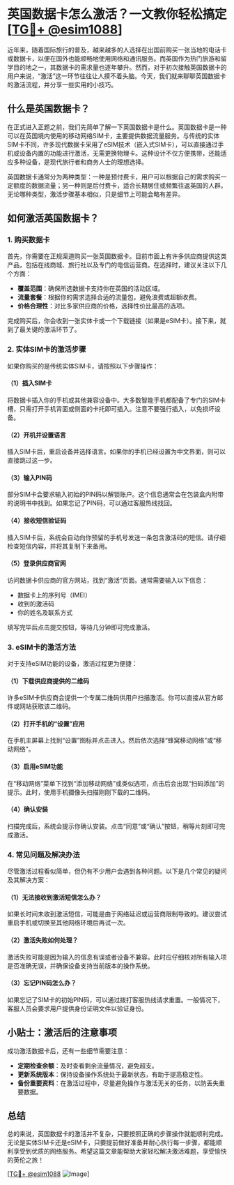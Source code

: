 # 英国数据卡怎么激活？一文教你轻松搞定[[TG💪+ @esim1088](https://t.me/s/esim1088)]

近年来，随着国际旅行的普及，越来越多的人选择在出国前购买一张当地的电话卡或数据卡，以便在国外也能顺畅地使用网络和通讯服务。而英国作为热门旅游和留学目的地之一，其数据卡的需求量也逐年攀升。然而，对于初次接触英国数据卡的用户来说，“激活”这一环节往往让人摸不着头脑。今天，我们就来聊聊英国数据卡的激活流程，并分享一些实用的小技巧。

## 什么是英国数据卡？

在正式进入正题之前，我们先简单了解一下英国数据卡是什么。英国数据卡是一种可以在英国境内使用的移动网络SIM卡，主要提供数据流量服务。与传统的实体SIM卡不同，许多现代数据卡采用了eSIM技术（嵌入式SIM卡），可以直接通过手机或设备内置的功能进行激活，无需更换物理卡。这种设计不仅方便携带，还能适应多种设备，是现代旅行者和商务人士的理想选择。

英国数据卡通常分为两种类型：一种是预付费卡，用户可以根据自己的需求购买一定额度的数据流量；另一种则是后付费卡，适合长期居住或频繁往返英国的人群。无论哪种类型，激活步骤基本相似，只是细节上可能会略有差异。

## 如何激活英国数据卡？

### 1. 购买数据卡

首先，你需要在正规渠道购买一张英国数据卡。目前市面上有许多供应商提供这类产品，包括在线商城、旅行社以及专门的电信运营商。在选择时，建议关注以下几个方面：

- **覆盖范围**：确保所选数据卡支持你在英国的活动区域。
- **流量套餐**：根据你的需求选择合适的流量包，避免浪费或超额收费。
- **价格合理性**：对比多家供应商的价格，选择性价比最高的选项。

完成购买后，你会收到一张实体卡或一个下载链接（如果是eSIM卡）。接下来，就到了最关键的激活环节了。

### 2. 实体SIM卡的激活步骤

如果你购买的是传统实体SIM卡，请按照以下步骤操作：

#### （1）插入SIM卡

将数据卡插入你的手机或其他兼容设备中。大多数智能手机都配备了专门的SIM卡槽，只需打开手机背面或侧面的卡托即可插入。注意不要强行插入，以免损坏设备。

#### （2）开机并设置语言

插入SIM卡后，重启设备并选择语言。如果你的手机已经设置为中文界面，则可以直接跳过这一步。

#### （3）输入PIN码

部分SIM卡会要求输入初始的PIN码以解锁账户。这个信息通常会在包装盒内附带的说明书中找到。如果忘记了PIN码，可以通过客服热线找回。

#### （4）接收短信验证码

插入SIM卡后，系统会自动向你预留的手机号发送一条包含激活码的短信。请仔细检查短信内容，并将其复制下来备用。

#### （5）登录供应商官网

访问数据卡供应商的官方网站，找到“激活”页面。通常需要输入以下信息：

- 数据卡上的序列号（IMEI）
- 收到的激活码
- 你的姓名及联系方式

填写完毕后点击提交按钮，等待几分钟即可完成激活。

### 3. eSIM卡的激活方法

对于支持eSIM功能的设备，激活过程更为便捷：

#### （1）下载供应商提供的二维码

许多eSIM卡供应商会提供一个专属二维码供用户扫描激活。你可以直接从官方邮件或网站获取该二维码。

#### （2）打开手机的“设置”应用

在手机主屏幕上找到“设置”图标并点击进入。然后依次选择“蜂窝移动网络”或“移动网络”。

#### （3）启用eSIM功能

在“移动网络”菜单下找到“添加移动网络”或类似选项，点击后会出现“扫码添加”的提示。此时，使用手机摄像头扫描刚刚下载的二维码。

#### （4）确认安装

扫描完成后，系统会提示你确认安装。点击“同意”或“确认”按钮，稍等片刻即可完成激活。

### 4. 常见问题及解决办法

尽管激活过程看似简单，但仍有不少用户会遇到各种问题。以下是几个常见的疑问及其解决方案：

#### （1）无法接收到激活短信怎么办？

如果长时间未收到激活短信，可能是由于网络延迟或运营商限制导致的。建议尝试重启手机或切换至其他网络环境后再试一次。

#### （2）激活失败如何处理？

激活失败可能是因为输入的信息有误或者设备不兼容。此时应仔细核对所有输入项是否准确无误，并确保设备支持当前版本的操作系统。

#### （3）忘记PIN码怎么办？

如果忘记了SIM卡的初始PIN码，可以通过拨打客服热线请求重置。一般情况下，客服人员会要求用户提供身份证明文件以验证身份。

## 小贴士：激活后的注意事项

成功激活数据卡后，还有一些细节需要注意：

- **定期检查余额**：及时查看剩余流量情况，避免超支。
- **更新系统版本**：保持设备操作系统处于最新状态，有助于提高稳定性。
- **备份重要资料**：在激活过程中，尽量避免操作与激活无关的任务，以防丢失重要数据。

## 总结

总的来说，英国数据卡的激活并不复杂，只要按照正确的步骤操作就能顺利完成。无论是实体SIM卡还是eSIM卡，只要提前做好准备并耐心执行每一步骤，都能顺利享受到优质的网络服务。希望这篇文章能帮助大家轻松解决激活难题，享受愉快的英伦之旅！

[[TG💪+ @esim1088](https://t.me/s/esim1088) ![Image](https://i.postimg.cc/4NQfJmqS/Snipaste-2025-05-13-00-14-12.png)]